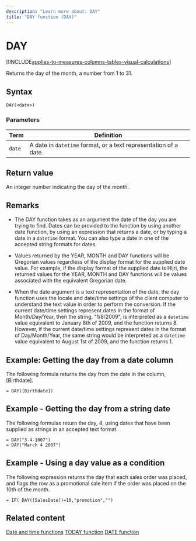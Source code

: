 ```yaml
---
description: "Learn more about: DAY"
title: "DAY function (DAX)"
---
```

# DAY

[!INCLUDE[applies-to-measures-columns-tables-visual-calculations](includes/applies-to-measures-columns-tables-visual-calculations.md)]

Returns the day of the month, a number from 1 to 31.

## Syntax

```dax
DAY(<date>)
```

### Parameters

|Term|Definition|
|--------|--------------|
|`date`|A date in `datetime` format, or a text representation of a date.|

## Return value

An integer number indicating the day of the month.

## Remarks

- The DAY function takes as an argument the date of the day you are trying to find. Dates can be provided to the function by using another date function, by using an expression that returns a date, or by typing a date in a `datetime` format. You can also type a date in one of the accepted string formats for dates.

- Values returned by the YEAR, MONTH and DAY functions will be Gregorian values regardless of the display format for the supplied date value. For example, if the display format of the supplied date is Hijri, the returned values for the YEAR, MONTH and DAY functions will be values associated with the equivalent Gregorian date.

- When the date argument is a text representation of the date, the day function uses the locale and date/time settings of the client computer to understand the text value in order to perform the conversion. If the current date/time settings represent dates in the format of Month/Day/Year, then the string, "1/8/2009", is interpreted as a `datetime` value equivalent to January 8th of 2009, and the function returns 8. However, if the current date/time settings represent dates in the format of Day/Month/Year, the same string would be interpreted as a `datetime` value equivalent to August 1st of 2009, and the function returns 1.

## Example: Getting the day from a date column

The following formula returns the day from the date in the column, [Birthdate].

```dax
= DAY([Birthdate])
```

## Example - Getting the day from a string date

The following formulas return the day, 4, using dates that have been supplied as strings in an accepted text format.

```dax
= DAY("3-4-1007")
= DAY("March 4 2007")
```

## Example - Using a day value as a condition

The following expression returns the day that each sales order was placed, and flags the row as a promotional sale item if the order was placed on the 10th of the month.

```dax
= IF( DAY([SalesDate])=10,"promotion","")
```

## Related content

[Date and time functions](date-and-time-functions-dax.md)
[TODAY function](today-function-dax.md)
[DATE function](date-function-dax.md)
